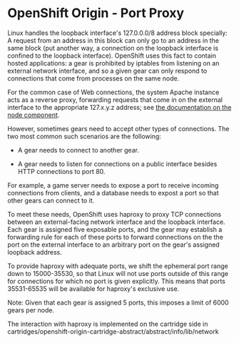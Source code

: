 OpenShift Origin - Port Proxy
=============================

Linux handles the loopback interface's 127.0.0.0/8 address block
specially: A request from an address in this block can only go to an
address in the same block (put another way, a connection on the loopback
interface is confined to the loopback interface).  OpenShift uses this
fact to contain hosted applications: a gear is prohibited by iptables
from listening on an external network interface, and so a given gear can
only respond to connections that come from processes on the same node.

For the common case of Web connections, the system Apache instance acts
as a reverse proxy, forwarding requests that come in on the external
interface to the appropriate 127.x.y.z address; see [the documentation
on the node component](../node/README.md).

However, sometimes gears need to accept other types of connections.
The two most common such scenarios are the following:

* A gear needs to connect to another gear.

* A gear needs to listen for connections on a public interface besides
  HTTP connections to port 80.

For example, a game server needs to expose a port to receive incoming
connections from clients, and a database needs to expost a port so that
other gears can connect to it.

To meet these needs, OpenShift uses haproxy to proxy TCP connections
between an external-facing network interface and the loopback interface.
Each gear is assigned five exposable ports, and the gear may establish
a forwarding rule for each of these ports to forward connections on the
the port on the external interface to an arbitrary port on the gear's
assigned loopback address.

To provide haproxy with adequate ports, we shift the ephemeral port
range down to 15000-35530, so that Linux will not use ports outside of
this range for connections for which no port is given explicitly.  This
means that ports 35531-65535 will be available for haproxy's exclusive
use.

Note: Given that each gear is assigned 5 ports, this imposes a limit of
6000 gears per node.

The interaction with haproxy is implemented on the cartridge side in
cartridges/openshift-origin-cartridge-abstract/abstract/info/lib/network

